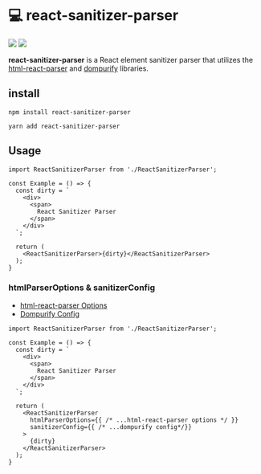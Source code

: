 # 💻 react-sanitizer-parser

<p>
  <a href="https://www.npmjs.com/package/react-sanitizer-parser" target="_blank">
  <img src="https://img.shields.io/npm/v/react-sanitizer-parser.svg"></a>
  <a href="https://www.npmjs.com/package/react-sanitizer-parser" target="_blank">
  <img src="https://img.shields.io/npm/dt/react-sanitizer-parser.svg"></a>
</p>

<b>react-sanitizer-parser</b> is a React element sanitizer parser that utilizes the [html-react-parser](https://github.com/remarkablemark/html-react-parser) and [dompurify](https://github.com/cure53/DOMPurify) libraries.

## install
```
npm install react-sanitizer-parser
```
```
yarn add react-sanitizer-parser
```

## Usage
```tsx
import ReactSanitizerParser from './ReactSanitizerParser';

const Example = () => {
  const dirty = `
    <div>
      <span>
        React Sanitizer Parser
      </span>
    </div>
  `;

  return (
    <ReactSanitizerParser>{dirty}</ReactSanitizerParser>
  );
}
```

### htmlParserOptions & sanitizerConfig
- [html-react-parser Options](https://github.com/remarkablemark/html-react-parser#usage)
- [Dompurify Config](https://github.com/cure53/DOMPurify#can-i-configure-dompurify)

```tsx
import ReactSanitizerParser from './ReactSanitizerParser';

const Example = () => {
  const dirty = `
    <div>
      <span>
        React Sanitizer Parser
      </span>
    </div>
  `;

  return (
    <ReactSanitizerParser 
      htmlParserOptions={{ /* ...html-react-parser options */ }} 
      sanitizerConfig={{ /* ...dompurify config*/}}
    >
      {dirty}
    </ReactSanitizerParser>
  );
}
```
